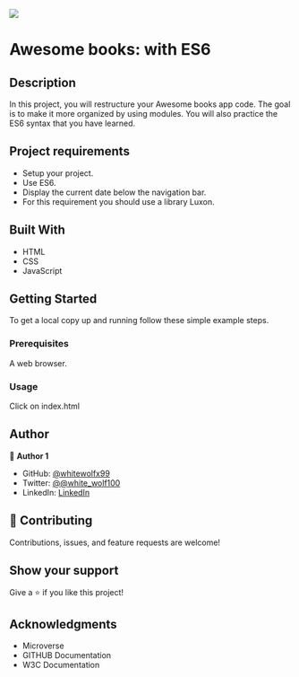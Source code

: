 ![](https://img.shields.io/badge/Microverse-blueviolet)

# Awesome books: with ES6

## Description
In this project, you will restructure your Awesome books app code. The goal is to make it more organized by using modules. You will also practice the ES6 syntax that you have learned.

## Project requirements

- Setup your project.
- Use ES6.
- Display the current date below the navigation bar.
- For this requirement you should use a library Luxon.

## Built With

- HTML
- CSS
- JavaScript

## Getting Started


To get a local copy up and running follow these simple example steps.

### Prerequisites
A web browser.
### Usage
Click on index.html

## Author

👤 **Author 1**

- GitHub: [@whitewolfx99](https://github.com/whiteWolfx99)
- Twitter: [@@white_wolf100](https://twitter.com/white_wolf100)
- LinkedIn: [LinkedIn](https://www.linkedin.com/in/hevar-hoshang-9a7a68237/)

## 🤝 Contributing

Contributions, issues, and feature requests are welcome!


## Show your support

Give a ⭐️ if you like this project!

## Acknowledgments

- Microverse
- GITHUB Documentation
- W3C Documentation

